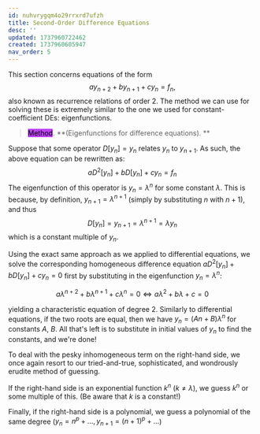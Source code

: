```yaml
---
id: nuhvrygqm4o29rrxrd7ufzh
title: Second-Order Difference Equations
desc: ''
updated: 1737960722462
created: 1737960605947
nav_order: 5
---
```

This section concerns equations of the form
$$
ay_{n+2}+by_{n+1}+cy_{n} = f_n,
$$
also known as recurrence relations of order 2. The method we can use for solving these is extremely similar to the one we used for constant-coefficient DEs: eigenfunctions.

> <span style="background-color: #bc42f5; color: black;">Method</span>. **(Eigenfunctions for difference equations). **

Suppose that some operator $D[y_n] = y_n$ relates $y_n$ to $y_{n+1}$. As such, the above equation can be rewritten as:
$$
aD^2[y_n] + bD[y_n] + cy_n = f_n
$$
The eigenfunction of this operator is $y_n = \lambda^n$ for some constant $\lambda$. This is because, by definition, $y_{n+1} = \lambda^{n+1}$ (simply by substituting $n$ with $n+1$), and thus 
$$
 D[y_n] = y_{n+1} = \lambda^{n+1} = \lambda y_n
$$
which is a constant multiple of $y_n$.

Using the exact same approach as we applied to differential equations, we solve the corresponding homogeneous difference equation $aD^2[y_n] + bD[y_n] + cy_n = 0$ first by substituting in the eigenfunction $y_n = \lambda^n$:

$$
a\lambda^{n+2} + b\lambda^{n+1} + c\lambda^n = 0 \iff a\lambda^2 + b\lambda + c = 0
$$

yielding a characteristic equation of degree 2. Similarly to differential equations, if the two roots are equal, then we have $y_n = (An+B)\lambda^n$ for constants $A$, $B$. All that's left is to substitute in initial values of $y_n$ to find the constants, and we're done! 

To deal with the pesky inhomogeneous term on the right-hand side, we once again resort to our tried-and-true, sophisticated, and wondrously erudite method of guessing. 

If the right-hand side is an exponential function $k^n$ ($k \neq \lambda$), we guess $k^n$ or some multiple of this. (Be aware that $k$ is a constant!)

Finally, if the right-hand side is a polynomial, we guess a polynomial of the same degree ($y_n = n^p + ..., y_{n+1} = (n+1)^p + ...$)



